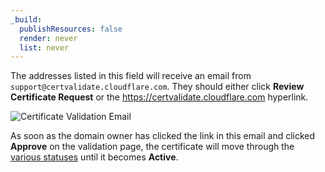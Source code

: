 ```yaml
---
_build:
  publishResources: false
  render: never
  list: never
---
```


The addresses listed in this field will receive an email from `support@certvalidate.cloudflare.com`. They should either click **Review Certificate Request** or the https://certvalidate.cloudflare.com hyperlink.

![Certificate Validation Email](/ssl/static/certvalidate-email.png)

As soon as the domain owner has clicked the link in this email and clicked **Approve** on the validation page, the certificate will move through the [various statuses](/ssl/ssl-tls/certificate-statuses/) until it becomes **Active**.
